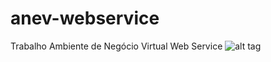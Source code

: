 # anev-webservice
Trabalho Ambiente de Negócio Virtual Web Service
![alt tag](https://drive.google.com/file/d/0Bx5VjHTESJ_xeS1DUHp5LTVpZkE/preview)